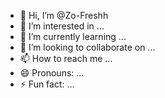 - 👋 Hi, I’m @Zo-Freshh
- 👀 I’m interested in ...
- 🌱 I’m currently learning ...
- 💞️ I’m looking to collaborate on ...
- 📫 How to reach me ...
- 😄 Pronouns: ...
- ⚡ Fun fact: ...

<!---
Zo-Freshh/![Screenshot (Aug 8, 2023 2:19:25 AM)](https://github.com/Zo-Freshh/Zo-Freshh/assets/160070313/48387183-61b0-4106-ae38-60382c2004c7)
Zo-Freshh is a ✨ special ✨ repository because its `README.md` (this file) appears on your GitHub profile.
You can click the Preview link to take a look at your changes.
--->
